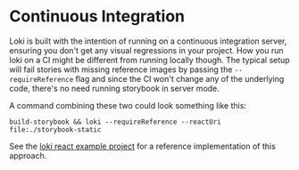 # Continuous Integration

Loki is built with the intention of running on a continuous integration server, ensuring you don't get any visual regressions in your project. How you run loki on a CI might be different from running locally though. The typical setup will fail stories with missing reference images by passing the `--requireReference` flag and since the CI won't change any of the underlying code, there's no need running storybook in server mode. 

A command combining these two could look something like this: 

```
build-storybook && loki --requireReference --reactUri file:./storybook-static
```

See the [loki react example project](https://github.com/oblador/loki/tree/master/examples/react) for a reference implementation of this approach. 
